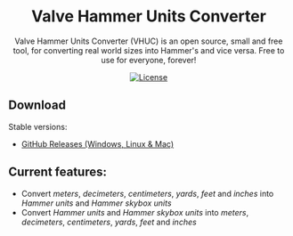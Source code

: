 <p align="center">
    <h1 align = "center">Valve Hammer Units Converter</h1>
</p>
<p align="center">
    Valve Hammer Units Converter (VHUC) is an open source, small and free tool, for converting real world sizes into Hammer's and vice versa. Free to use for everyone, forever!
</p>
<p align="center">
    <a href="https://github.com/Orama-Interactive/Pixelorama/blob/master/LICENSE">
        <img src="https://img.shields.io/github/license/degradka/Valve-Hammer-Units-Converter.svg" alt="License" />
    </a>
</p>

## Download
Stable versions:
- [GitHub Releases (Windows, Linux & Mac)](https://github.com/degradka/Valve-Hammer-Units-Converter/releases)

## Current features:
- Convert *meters*, *decimeters*, *centimeters*, *yards*, *feet* and *inches* into *Hammer units* and *Hammer skybox units*
- Convert *Hammer units* and *Hammer skybox units* into *meters*, *decimeters*, *centimeters*, *yards*, *feet* and *inches*
